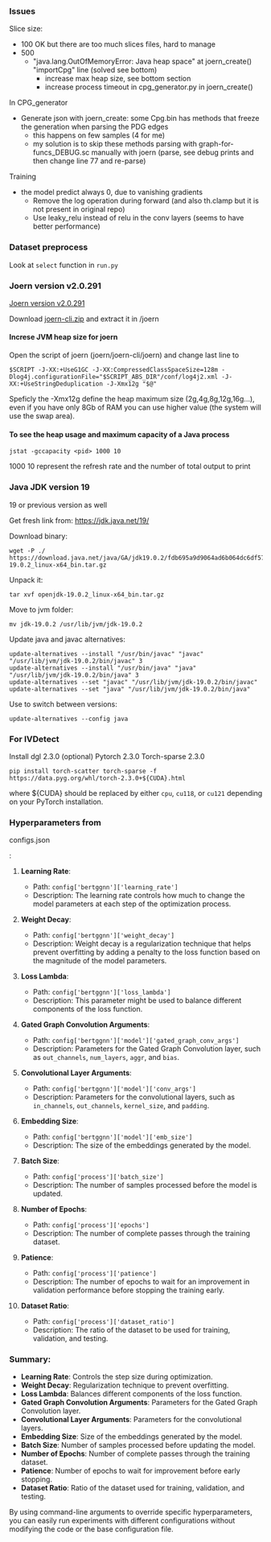 ### Issues
Slice size: 
- 100 OK but there are too much slices files, hard to manage
- 500 
    - "java.lang.OutOfMemoryError: Java heap space" at joern_create() "importCpg" line (solved see bottom)
        - increase max heap size, see bottom section
        - increase process timeout in cpg_generator.py in joern_create()

In CPG_generator
- Generate json with joern_create: some Cpg.bin has methods that freeze the generation when parsing the PDG edges
    - this happens on few samples (4 for me) 
    - my solution is to skip these methods parsing with graph-for-funcs_DEBUG.sc manually with joern (parse, see debug prints and then change line 77 and re-parse)
   
Training
- the model predict always 0, due to vanishing gradients
   - Remove the log operation during forward (and also th.clamp but it is not present in original repo)
   - Use leaky_relu instead of relu in the conv layers (seems to have better performance)

### Dataset preprocess
Look at `select` function in `run.py`
### Joern version v2.0.291

[Joern version v2.0.291](https://github.com/joernio/joern/releases/tag/v2.0.291)

Download [joern-cli.zip](https://github.com/joernio/joern/releases/download/v2.0.291/joern-cli.zip) and extract it in /joern

#### Increse JVM heap size for joern 
Open the script of joern (joern/joern-cli/joern) and change last line to 
```
$SCRIPT -J-XX:+UseG1GC -J-XX:CompressedClassSpaceSize=128m -Dlog4j.configurationFile="$SCRIPT_ABS_DIR"/conf/log4j2.xml -J-XX:+UseStringDeduplication -J-Xmx12g "$@"
```
Speficly the -Xmx12g define the heap maximum size (2g,4g,8g,12g,16g...), even if you have only 8Gb of RAM you can use higher value (the system will use the swap area).

#### To see the heap usage and maximum capacity of a Java process
```
jstat -gccapacity <pid> 1000 10 
```
1000 10 represent the refresh rate and the number of total output to print

### Java JDK version 19
19 or previous version as well

Get fresh link from: https://jdk.java.net/19/

Download binary:

```
wget -P ./ https://download.java.net/java/GA/jdk19.0.2/fdb695a9d9064ad6b064dc6df578380c/7/GPL/openjdk-19.0.2_linux-x64_bin.tar.gz
```

Unpack it:
```
tar xvf openjdk-19.0.2_linux-x64_bin.tar.gz
```
Move to jvm folder:
```
mv jdk-19.0.2 /usr/lib/jvm/jdk-19.0.2
```
Update java and javac alternatives:
```
update-alternatives --install "/usr/bin/javac" "javac" "/usr/lib/jvm/jdk-19.0.2/bin/javac" 3
update-alternatives --install "/usr/bin/java" "java" "/usr/lib/jvm/jdk-19.0.2/bin/java" 3
update-alternatives --set "javac" "/usr/lib/jvm/jdk-19.0.2/bin/javac"
update-alternatives --set "java" "/usr/lib/jvm/jdk-19.0.2/bin/java"
```
Use to switch between versions:
```
update-alternatives --config java
```

### For IVDetect
Install dgl 2.3.0 (optional)
Pytorch 2.3.0
Torch-sparse 2.3.0
```
pip install torch-scatter torch-sparse -f https://data.pyg.org/whl/torch-2.3.0+${CUDA}.html
```
where ${CUDA} should be replaced by either `cpu`, `cu118`, or `cu121` depending on your PyTorch installation.

### Hyperparameters from 

configs.json

:

1. **Learning Rate**:
   - Path: `config['bertggnn']['learning_rate']`
   - Description: The learning rate controls how much to change the model parameters at each step of the optimization process.

2. **Weight Decay**:
   - Path: `config['bertggnn']['weight_decay']`
   - Description: Weight decay is a regularization technique that helps prevent overfitting by adding a penalty to the loss function based on the magnitude of the model parameters.

3. **Loss Lambda**:
   - Path: `config['bertggnn']['loss_lambda']`
   - Description: This parameter might be used to balance different components of the loss function.

4. **Gated Graph Convolution Arguments**:
   - Path: `config['bertggnn']['model']['gated_graph_conv_args']`
   - Description: Parameters for the Gated Graph Convolution layer, such as `out_channels`, `num_layers`, `aggr`, and `bias`.

5. **Convolutional Layer Arguments**:
   - Path: `config['bertggnn']['model']['conv_args']`
   - Description: Parameters for the convolutional layers, such as `in_channels`, `out_channels`, `kernel_size`, and `padding`.

6. **Embedding Size**:
   - Path: `config['bertggnn']['model']['emb_size']`
   - Description: The size of the embeddings generated by the model.

7. **Batch Size**:
   - Path: `config['process']['batch_size']`
   - Description: The number of samples processed before the model is updated.

8. **Number of Epochs**:
   - Path: `config['process']['epochs']`
   - Description: The number of complete passes through the training dataset.

9. **Patience**:
   - Path: `config['process']['patience']`
   - Description: The number of epochs to wait for an improvement in validation performance before stopping the training early.

10. **Dataset Ratio**:
    - Path: `config['process']['dataset_ratio']`
    - Description: The ratio of the dataset to be used for training, validation, and testing.

### Summary:

- **Learning Rate**: Controls the step size during optimization.
- **Weight Decay**: Regularization technique to prevent overfitting.
- **Loss Lambda**: Balances different components of the loss function.
- **Gated Graph Convolution Arguments**: Parameters for the Gated Graph Convolution layer.
- **Convolutional Layer Arguments**: Parameters for the convolutional layers.
- **Embedding Size**: Size of the embeddings generated by the model.
- **Batch Size**: Number of samples processed before updating the model.
- **Number of Epochs**: Number of complete passes through the training dataset.
- **Patience**: Number of epochs to wait for improvement before early stopping.
- **Dataset Ratio**: Ratio of the dataset used for training, validation, and testing.

By using command-line arguments to override specific hyperparameters, you can easily run experiments with different configurations without modifying the code or the base configuration file.